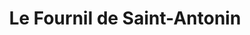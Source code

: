 ---
title: "Le Fournil de Saint-Antonin"
url: /pamiers/le-fournil-de-saint-antonin/
shop: boulangerie
---